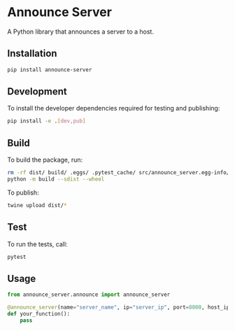 # Announce Server

A Python library that announces a server to a host.

## Installation

```bash
pip install announce-server
```

## Development

To install the developer dependencies required for testing and publishing:
```bash
pip install -e .[dev,pub]
```

## Build
To build the package, run:

```bash
rm -rf dist/ build/ .eggs/ .pytest_cache/ src/announce_server.egg-info/
python -m build --sdist --wheel
```

To publish:
```bash
twine upload dist/*
```

## Test

To run the tests, call:

```bash
pytest
```

## Usage

```python
from announce_server.announce import announce_server

@announce_server(name="server_name", ip="server_ip", port=8000, host_ip="host_server_ip", host_port=5000)
def your_function():
    pass

```